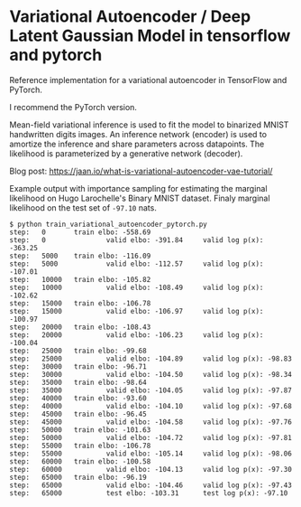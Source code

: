 # Variational Autoencoder / Deep Latent Gaussian Model in tensorflow and pytorch
Reference implementation for a variational autoencoder in TensorFlow and PyTorch.

I recommend the PyTorch version.

Mean-field variational inference is used to fit the model to binarized MNIST handwritten digits images. An inference network (encoder) is used to amortize the inference and share parameters across datapoints. The likelihood is parameterized by a generative network (decoder).

Blog post: https://jaan.io/what-is-variational-autoencoder-vae-tutorial/

Example output with importance sampling for estimating the marginal likelihood on Hugo Larochelle's Binary MNIST dataset. Finaly marginal likelihood on the test set of `-97.10` nats.

```
$ python train_variational_autoencoder_pytorch.py
step:   0       train elbo: -558.69
step:   0               valid elbo: -391.84     valid log p(x): -363.25
step:   5000    train elbo: -116.09
step:   5000            valid elbo: -112.57     valid log p(x): -107.01
step:   10000   train elbo: -105.82
step:   10000           valid elbo: -108.49     valid log p(x): -102.62
step:   15000   train elbo: -106.78
step:   15000           valid elbo: -106.97     valid log p(x): -100.97
step:   20000   train elbo: -108.43
step:   20000           valid elbo: -106.23     valid log p(x): -100.04
step:   25000   train elbo: -99.68
step:   25000           valid elbo: -104.89     valid log p(x): -98.83
step:   30000   train elbo: -96.71
step:   30000           valid elbo: -104.50     valid log p(x): -98.34
step:   35000   train elbo: -98.64
step:   35000           valid elbo: -104.05     valid log p(x): -97.87
step:   40000   train elbo: -93.60
step:   40000           valid elbo: -104.10     valid log p(x): -97.68
step:   45000   train elbo: -96.45
step:   45000           valid elbo: -104.58     valid log p(x): -97.76
step:   50000   train elbo: -101.63
step:   50000           valid elbo: -104.72     valid log p(x): -97.81
step:   55000   train elbo: -106.78
step:   55000           valid elbo: -105.14     valid log p(x): -98.06
step:   60000   train elbo: -100.58
step:   60000           valid elbo: -104.13     valid log p(x): -97.30
step:   65000   train elbo: -96.19
step:   65000           valid elbo: -104.46     valid log p(x): -97.43
step:   65000           test elbo: -103.31      test log p(x): -97.10
```
